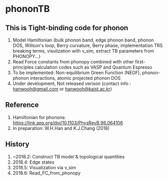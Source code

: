 # phononTB

## This is Tight-binding code for phonon

1. Model Hamiltonian (bulk phonon band, edge phonon band, phonon DOS,  Willson's loop, Berry curvature, Berry phase, implementation TRS breaking terms, visulization with v_sim, extract TB parameters from PHONOPY...)
1. Read Force constants from phonopy combined with other first-principles calculation codes such as VASP and Quantum Espresso
1. To be implemented: Non-equilibrium Green Function (NEGF), phonon-phonon interactions, atomic projected phonon DOS
1. Under development, Not released verison (contact info : hanwooh@gmail.com or hanwooh@kaist.ac.kr)

## Reference

1. Hamiltonian for phonons: https://link.aps.org/doi/10.1103/PhysRevB.96.064106
2. In preparation: W.H.Han and K.J.Chang (2018)

## History

1. ~2018.2: Construct TB model & topological quantities
2. 2018.4: Edge states
3. 2018.5: Visualization via v_sim
4. 2018.6: Read_FC_from_phonopy
